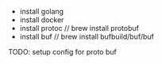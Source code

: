 

- install golang
- install docker
- install protoc  // brew install protobuf
- install buf // brew install bufbuild/buf/buf

TODO: setup config for proto buf
